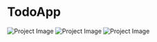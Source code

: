 # TodoApp

![Project Image](https://i.ibb.co/qWsyVSc/Ekran-Resmi-2024-10-11-00-51-35.png)
![Project Image](https://i.ibb.co/Dwvz1m0/Ekran-Resmi-2024-10-11-00-51-41.png)
![Project Image](https://i.ibb.co/7KpHhtx/Ekran-Resmi-2024-10-11-00-51-48.png)



